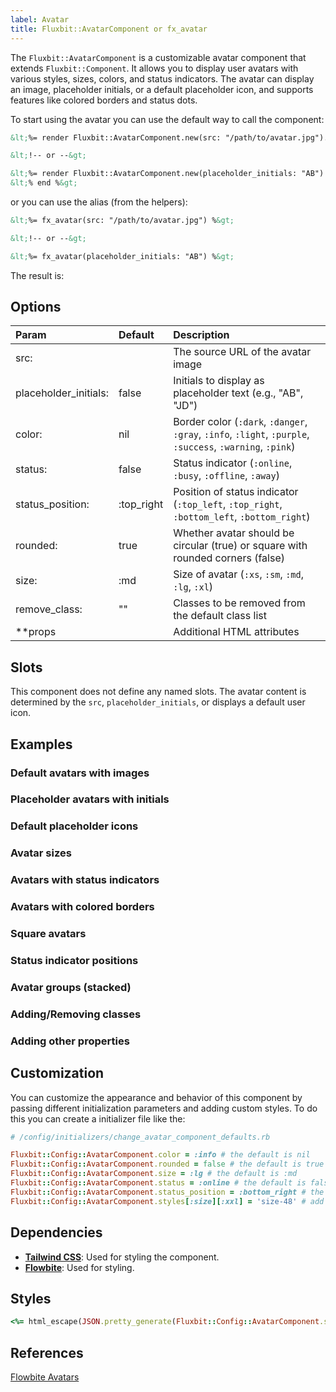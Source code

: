 ```yaml
---
label: Avatar
title: Fluxbit::AvatarComponent or fx_avatar
---
```


The `Fluxbit::AvatarComponent` is a customizable avatar component that extends `Fluxbit::Component`.
It allows you to display user avatars with various styles, sizes, colors, and status indicators. The avatar can display an image, placeholder initials, or a default placeholder icon, and supports features like colored borders and status dots.

To start using the avatar you can use the default way to call the component:

```html
&lt;%= render Fluxbit::AvatarComponent.new(src: "/path/to/avatar.jpg").with_content('') %&gt;

&lt;!-- or --&gt;

&lt;%= render Fluxbit::AvatarComponent.new(placeholder_initials: "AB") do %&gt;
&lt;% end %&gt;
```

or you can use the alias (from the helpers):

```html
&lt;%= fx_avatar(src: "/path/to/avatar.jpg") %&gt;

&lt;!-- or --&gt;

&lt;%= fx_avatar(placeholder_initials: "AB") %&gt;
```

The result is:

<lookbook-embed app="/lookbook/" preview="Fluxbit::Components::AvatarComponentPreview" scenario="playground" panels="params,source"></lookbook-embed>

## Options

| Param              | Default     | Description
|:-------------------|:------------|:------------
| src:               |             | The source URL of the avatar image
| placeholder_initials: | false    | Initials to display as placeholder text (e.g., "AB", "JD")
| color:             | nil         | Border color (`:dark`, `:danger`, `:gray`, `:info`, `:light`, `:purple`, `:success`, `:warning`, `:pink`)
| status:            | false       | Status indicator (`:online`, `:busy`, `:offline`, `:away`)
| status_position:   | :top_right  | Position of status indicator (`:top_left`, `:top_right`, `:bottom_left`, `:bottom_right`)
| rounded:           | true        | Whether avatar should be circular (true) or square with rounded corners (false)
| size:              | :md         | Size of avatar (`:xs`, `:sm`, `:md`, `:lg`, `:xl`)
| remove_class:      | ""          | Classes to be removed from the default class list
| **props            |             | Additional HTML attributes

## Slots

This component does not define any named slots. The avatar content is determined by the `src`, `placeholder_initials`, or displays a default user icon.

## Examples

### Default avatars with images

<lookbook-embed app="/lookbook/" preview="Fluxbit::Components::AvatarComponentPreview" scenario="with_images" panels="source"></lookbook-embed>

### Placeholder avatars with initials

<lookbook-embed app="/lookbook/" preview="Fluxbit::Components::AvatarComponentPreview" scenario="with_initials" panels="source"></lookbook-embed>

### Default placeholder icons

<lookbook-embed app="/lookbook/" preview="Fluxbit::Components::AvatarComponentPreview" scenario="placeholder_icons" panels="source"></lookbook-embed>

### Avatar sizes

<lookbook-embed app="/lookbook/" preview="Fluxbit::Components::AvatarComponentPreview" scenario="avatar_sizes" panels="source"></lookbook-embed>

### Avatars with status indicators

<lookbook-embed app="/lookbook/" preview="Fluxbit::Components::AvatarComponentPreview" scenario="with_status" panels="source"></lookbook-embed>

### Avatars with colored borders

<lookbook-embed app="/lookbook/" preview="Fluxbit::Components::AvatarComponentPreview" scenario="with_borders" panels="source"></lookbook-embed>

### Square avatars

<lookbook-embed app="/lookbook/" preview="Fluxbit::Components::AvatarComponentPreview" scenario="square_avatars" panels="source"></lookbook-embed>

### Status indicator positions

<lookbook-embed app="/lookbook/" preview="Fluxbit::Components::AvatarComponentPreview" scenario="status_positions" panels="source"></lookbook-embed>

### Avatar groups (stacked)

<lookbook-embed app="/lookbook/" preview="Fluxbit::Components::AvatarComponentPreview" scenario="avatar_group" panels="source"></lookbook-embed>

### Adding/Removing classes

<lookbook-embed app="/lookbook/" preview="Fluxbit::Components::AvatarComponentPreview" scenario="adding_removing_classes" panels="source"></lookbook-embed>

### Adding other properties

<lookbook-embed app="/lookbook/" preview="Fluxbit::Components::AvatarComponentPreview" scenario="adding_other_properties" panels="source"></lookbook-embed>

## Customization

You can customize the appearance and behavior of this component by passing different initialization parameters and adding custom styles.
To do this you can create a initializer file like the:

```ruby
# /config/initializers/change_avatar_component_defaults.rb

Fluxbit::Config::AvatarComponent.color = :info # the default is nil
Fluxbit::Config::AvatarComponent.rounded = false # the default is true
Fluxbit::Config::AvatarComponent.size = :lg # the default is :md
Fluxbit::Config::AvatarComponent.status = :online # the default is false
Fluxbit::Config::AvatarComponent.status_position = :bottom_right # the default is :top_right
Fluxbit::Config::AvatarComponent.styles[:size][:xxl] = 'size-48' # add custom size
```

## Dependencies

- [**Tailwind CSS**](https://tailwindcss.com/): Used for styling the component.
- [**Flowbite**](https://flowbite.com/): Used for styling.

## Styles

```ruby
<%= html_escape(JSON.pretty_generate(Fluxbit::Config::AvatarComponent.styles)) %>
```

## References

[Flowbite Avatars](https://flowbite.com/docs/components/avatar/)